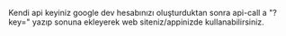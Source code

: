 Kendi api keyiniz google dev hesabınızı oluşturduktan sonra api-call a "?key=" yazıp sonuna ekleyerek web siteniz/appinizde kullanabilirsiniz.